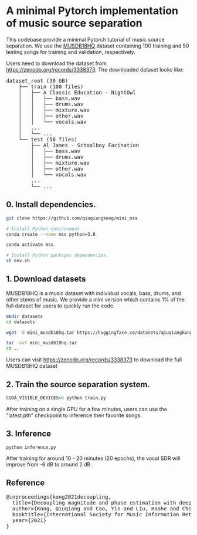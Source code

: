 # A minimal Pytorch implementation of music source separation

This codebase provide a minimal Pytorch tutorial of music source separation. We use the [MUSDB18HQ](https://zenodo.org/records/3338373) dataset containing 100 training and 50 testing songs for training and validation, respectively.

Users need to download the dataset from https://zenodo.org/records/3338373. The downloaded dataset looks like:

<pre>
dataset_root (30 GB)
	├── train (100 files)
	│   ├── A Classic Education - NightOwl
	│   │   ├── bass.wav
	│   │   ├── drums.wav
	│   │   ├── mixture.wav
	│   │   ├── other.wav
	│   │   └── vocals.wav
	│	... 
	│	└── ...
	└── test (50 files)
	    ├── Al James - Schoolboy Facination
	    │   ├── bass.wav
	    │   ├── drums.wav
	    │   ├── mixture.wav
	    │   ├── other.wav
	    │   └── vocals.wav
	 	... 
	 	└── ...
</pre>

## 0. Install dependencies.

```bash
git clone https://github.com/qiuqiangkong/mini_mss

# Install Python environment
conda create --name mss python=3.8

conda activate mss

# Install Python packages dependencies.
sh env.sh
```

## 1. Download datasets

MUSDB18HQ is a music dataset with individual vocals, bass, drums, and other stems of music. We provide a mini version which contains 1% of the full dataset for users to quickly run the code.

```bash
mkdir datasets
cd datasets

wget -O mini_musdb18hq.tar https://huggingface.co/datasets/qiuqiangkong/mini_audio_datasets/resolve/main/mini_musdb18hq.tar?download=true

tar -xvf mini_musdb18hq.tar
cd ..
```

Users can visit https://zenodo.org/records/3338373 to download the full MUSDB18HQ dataset

## 2. Train the source separation system.
```python
CUDA_VISIBLE_DEVICES=0 python train.py
```

After training on a single GPU for a few minutes, users can use the "latest.pth" checkpoint to inference their favorite songs.

## 3. Inference
```
python inference.py
```

After training for around 10 - 20 minutes (20 epochs), the vocal SDR will improve from -6 dB to around 2 dB. 

## Reference
<pre>
@inproceedings{kong2021decoupling,
  title={Decoupling magnitude and phase estimation with deep resunet for music source separation},
  author={Kong, Qiuqiang and Cao, Yin and Liu, Haohe and Choi, Keunwoo and Wang, Yuxuan},
  booktitle={International Society for Music Information Retrieval (ISMIR)},
  year={2021}
}
</pre>
